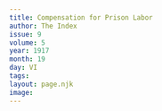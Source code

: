 ```yaml
---
title: Compensation for Prison Labor
author: The Index
issue: 9
volume: 5
year: 1917
month: 19
day: VI
tags:
layout: page.njk
image:
---
```





